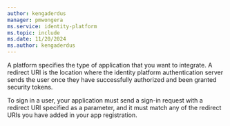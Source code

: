 ```yaml
---
author: kengaderdus
manager: pmwongera
ms.service: identity-platform
ms.topic: include
ms.date: 11/20/2024
ms.author: kengaderdus
---
```


A platform specifies the type of application that you want to integrate. A redirect URI is the location where the identity platform authentication server sends the user once they have successfully authorized and been granted security tokens.

To sign in a user, your application must send a sign-in request with a redirect URI specified as a parameter, and it must match any of the redirect URIs you have added in your app registration.  
